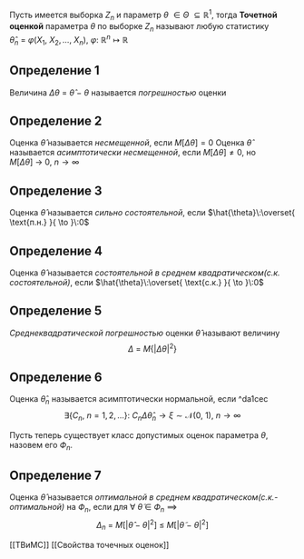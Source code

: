 Пусть имеется выборка $Z_{n}$ и параметр $\theta\:\in\Theta\:\subseteq \mathbb{R}^{1}$, тогда
	**Точетной оценкой** параметра $\theta$ по выборке $Z_{n}$ называют любую статистику $\hat{\theta}_{n}\:=\:\varphi(X_{1},\:X_{2},\dots,\:X_{n}),\:\varphi:\:\mathbb{R}^{n}\mapsto \mathbb{R}$

## Определение 1
Величина $\Delta\theta\:=\:\hat{\theta}\:-\:\theta$ называется *погрешностью* оценки

## Определение 2
Оценка $\hat{\theta}$ называется *несмещенной*, если $M\left[ \Delta{\theta} \right]=0$
Оценка $\hat{\theta}$ называется *асимптотически несмещенной*, если $M\left[ \Delta{\theta} \right]\neq0$, но $M\left[ \Delta\theta \right]\:\to\:0,\:n\to \infty$

## Определение 3
Оценка $\hat{\theta}$ называется *сильно состоятельной*, если $\hat{\theta}\:\overset{ \text{п.н.} }{ \to }\:0$
## Определение 4
Оценка $\hat{\theta}$ называется *состоятельной в среднем квадратическом(с.к. состоятельной)*, если $\hat{\theta}\:\overset{ \text{с.к.} }{ \to }\:0$
## Определение 5
*Среднеквадратической погрешностью* оценки $\hat{\theta}$ называют величину
$$
\Delta\:=\:M\left\{ |\Delta\theta|^{2} \right\} 
$$
## Определение 6
Оценка $\hat{\theta}_{n}$ называется асимптотически нормальной, если ^da1cec
$$
\exists \left\{ C_{n},\:n=1,2,\dots \right\}:\:C_{n}\Delta\hat{\theta}_{n}\to \xi \sim \mathcal{N}(0,\:1),\:n\to \infty
$$

Пусть теперь существует класс допустимых оценок параметра $\theta$, назовем его $Ф_{n}$.
## Определение 7
Оценка $\hat{\theta}$ называется *оптимальной в среднем квадратическом(с.к.-оптимальной)* на $Ф_{n}$, если для $\forall\:\tilde{\theta}\:\in\:Ф_{n}\:\implies$
$$
\Delta_n\:=\:M\left[ |\hat{\theta}-\theta|^{2} \right] \:\leq\:M\left[ |\tilde{\theta}\:-\:\theta|^{2} \right] 
$$

[[ТВиМС]] [[Свойства точечных оценок]]